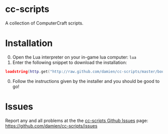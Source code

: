 cc-scripts
==========

A collection of ComputerCraft scripts.

Installation
============

0. Open the Lua interpreter on your in-game lua computer: `lua`
0. Enter the following snippet to download the installation:
  ```lua
  loadstring(http.get("http://raw.github.com/damien/cc-scripts/master/bootstrap.lua"))()
  ```
0. Follow the instructions given by the installer and you should be good to go!

Issues
======

Report any and all problems at the the [cc-scripts Github Issues](https://github.com/damien/cc-scripts/issues) page: https://github.com/damien/cc-scripts/issues